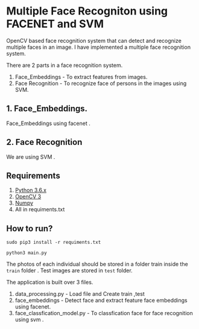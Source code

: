 # Multiple Face Recogniton using FACENET and  SVM
OpenCV based face recognition system that can detect and recognize multiple faces in an image. I have implemented a multiple face recognition system.



There are 2 parts in a face recognition system.
  1. Face_Embeddings  - To extract  features  from  images.
  2. Face Recognition - To recognize face of  persons in the images using  SVM.
  
## 1. Face_Embeddings.
Face_Embeddings using facenet .

## 2. Face Recognition
We are using SVM .

## Requirements
1. [Python 3.6.x](https://www.python.org/downloads/)
2. [OpenCV 3](https://opencv.org/releases/)
3. [Numpy](https://www.numpy.org/)
4. All in   requiments.txt

## How to run?
`sudo pip3 install -r requiments.txt`

`python3 main.py`

The photos of each individual should be stored in a folder train inside the `train` folder .
Test images are stored in `test` folder.

The application is built over 3 files. 
  1. data_processing.py - Load  file and  Create train ,test   
  2. face_embeddings  - Detect face and extract feature face embeddings using facenet.
  3. face_classfication_model.py - To  classfication  face  for face recognition  using svm .
